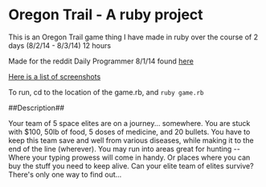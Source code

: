 Oregon Trail - A ruby project
=====

This is an Oregon Trail game thing I have made in ruby over the course of 2 days (8/2/14 - 8/3/14) 12 hours

Made for the reddit Daily Programmer 8/1/14 found [here](http://www.reddit.com/r/dailyprogrammer/comments/2ccipl/8012014_challenge_173_hard_road_trip_game/)

[Here is a list of screenshots](http://imgur.com/a/ZYdli#0)

To run, cd to the location of the game.rb, and `ruby game.rb`

##Description##

Your team of 5 space elites are on a journey... somewhere. You are stuck with $100, 50lb of food, 5 doses of medicine, and 20 bullets. You have to keep this team save and well from various diseases, while making it to the end of the line (wherever). You may run into areas great for hunting -- Where your typing prowess will come in handy. Or places where you can buy the stuff you need to keep alive. Can your elite team of elites survive? There's only one way to find out...
